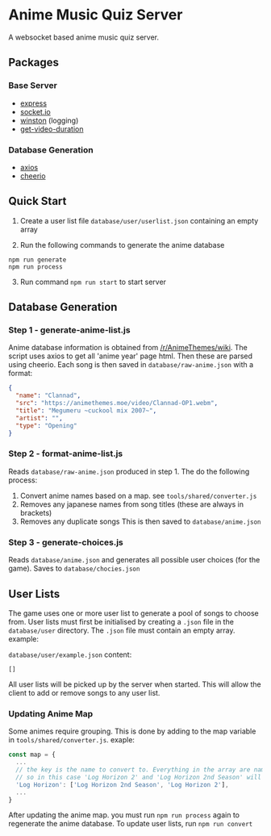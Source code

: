 # Anime Music Quiz Server
A websocket based anime music quiz server.

## Packages
### Base Server
- [express](https://expressjs.com/)
- [socket.io](https://socket.io/)
- [winston](https://github.com/winstonjs/) (logging)
- [get-video-duration](https://github.com/caffco/get-video-duration)

### Database Generation
- [axios](https://github.com/axios/axios)
- [cheerio](https://github.com/cheeriojs/cheerio)

## Quick Start
1. Create a user list file `database/user/userlist.json` containing an empty array

2. Run the following commands to generate the anime database
```
npm run generate
npm run process
```

3. Run command `npm run start` to start server

## Database Generation
### Step 1 - generate-anime-list.js
Anime database information is obtained from [/r/AnimeThemes/wiki](https://www.reddit.com/r/AnimeThemes/wiki/index).
The script uses axios to get all 'anime year' page html. Then these are parsed using cheerio. Each song is then saved in `database/raw-anime.json` with a format:
```json
{
  "name": "Clannad",
  "src": "https://animethemes.moe/video/Clannad-OP1.webm",
  "title": "Megumeru ~cuckool mix 2007~",
  "artist": "",
  "type": "Opening"
}
```

### Step 2 - format-anime-list.js
Reads `database/raw-anime.json` produced in step 1. The do the following process:
1. Convert anime names based on a map. see `tools/shared/converter.js`
2. Removes any japanese names from song titles (these are always in brackets)
3. Removes any duplicate songs
This is then saved to `database/anime.json`

### Step 3 - generate-choices.js
Reads `database/anime.json` and generates all possible user choices (for the game).
Saves to `database/chocies.json`

## User Lists
The game uses one or more user list to generate a pool of songs to choose from.
User lists must first be initialised by creating a `.json` file in the `database/user` directory.
The `.json` file must contain an empty array. example:

`database/user/example.json`
content:
```
[]
```

All user lists will be picked up by the server when started. This will allow the client to add or remove songs to any user list.

### Updating Anime Map
Some animes require grouping. This is done by adding to the map variable in `tools/shared/converter.js`. exaple:
```js
const map = {
  ...
  // the key is the name to convert to. Everything in the array are names to group
  // so in this case 'Log Horizon 2' and 'Log Horizon 2nd Season' will be converted to 'Log Horizon'
  'Log Horizon': ['Log Horizon 2nd Season', 'Log Horizon 2'],
  ...
}
```

After updating the anime map. you must run `npm run process` again to regenerate the anime database.
To update user lists, run `npm run convert`
